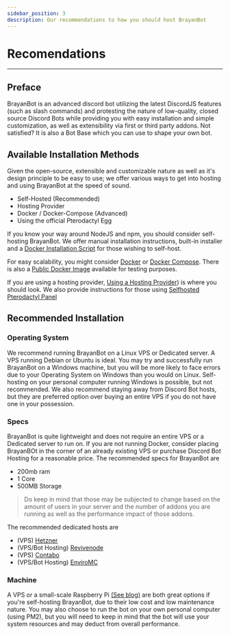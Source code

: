 ```yaml
---
sidebar_position: 3
description: Our recommendations to how you should host BrayanBot
---
```


# Recomendations

---
## Preface

BrayanBot is an advanced discord bot utilizing the latest DiscordJS features (such as slash commands) and protesting the nature of low-quality, closed source Discord Bots while providing you with easy installation and simple customization, as well as extensibility via first or third party addons. Not satisfied? It is also a Bot Base which you can use to shape your own bot.

## Available Installation Methods

Given the open-source, extensible and customizable nature as well as it's design principle to be easy to use; we offer various ways to get into hosting and using BrayanBot at the speed of sound.

* Self-Hosted (Recommended)
* Hosting Provider
* Docker / Docker-Compose (Advanced)
* Using the official Pterodactyl Egg

If you know your way around NodeJS and npm, you should consider self-hosting BrayanBot. We offer manual installation instructions, built-in installer and a [Docker Installation Script](https://github.com/BrayanbotDev/BrayanBot/blob/main/install/docker-linux.sh) for those wishing to self-host.

For easy scalability, you might consider [Docker](https://docs.docker.com/engine/reference/commandline/cli/) or [Docker Compose](https://docs.docker.com/compose/). There is also a [Public Docker Image](https://hub.docker.com/repository/docker/brayanbot/brayanbot) available for testing purposes.

If you are using a hosting provider, [Using a Hosting Provider](docs/setup/hosting/pterodactyl#using-a-provider-hosting-company)) is where you should look. We also provide instructions for those using [Selfhosted Pterodactyl Panel](/docs/setup/hosting/pterodactyl#installing-brayanbot-on-pterodactyl)

## Recommended Installation 

### Operating System

We recommend running BrayanBot on a Linux VPS or Dedicated server. A VPS running Debian or Ubuntu is ideal. You may try and successfully run BrayanBot on a Windows machine, but you will be more likely to face errors due to your Operating System on Windows than you would on Linux. Self-hosting on your personal computer running Windows is possible, but not recommended. We also recommend staying away from Discord Bot hosts, but they are preferred option over buying an entire VPS if you do not have one in your possession.
### Specs

BrayanBot is quite lightweight and does not require an entire VPS or a Dedicated server to run on. If you are not running Docker, consider placing BrayanBOt in the corner of an already existing VPS or purchase Discord Bot Hosting for a reasonable price. The recommended specs for BrayanBot are

- 200mb ram
- 1 Core
- 500MB Storage

> Do keep in mind that those may be subjected to change based on the amount of users in your server and the number of addons you are running as well as the performance impact of those addons.

The recommended dedicated hosts are

- (VPS) [Hetzner](https://www.hetzner.com/)
- (VPS/Bot Hosting) [Revivenode](https://revivenode.com/)
- (VPS) [Contabo](https://contabo.com/en/)
- (VPS/Bot Hosting) [EnviroMC](https://enviromc.host/)

### Machine

A VPS or a small-scale Raspberry Pi [(See blog)](/blog/raspberry-pi-installation) are both great options if you're self-hosting BrayanBot, due to their low cost and low maintenance nature. You may also choose to run the bot on your own personal computer (using PM2), but you will need to keep in mind that the bot will use your system resources and may deduct from overall performance.
